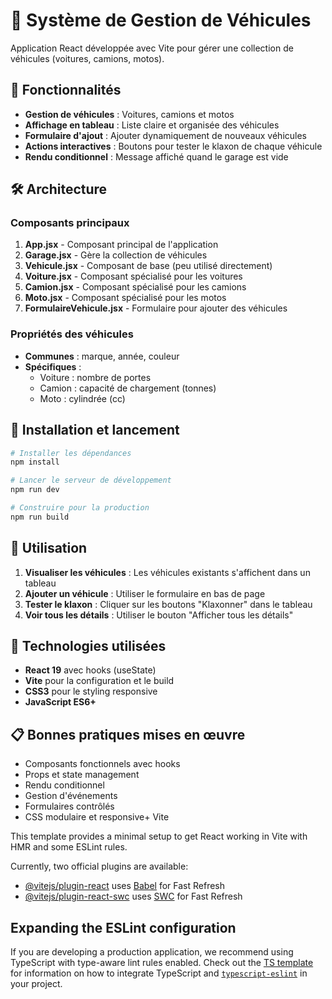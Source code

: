 # 🚗 Système de Gestion de Véhicules

Application React développée avec Vite pour gérer une collection de véhicules (voitures, camions, motos).

## 🎯 Fonctionnalités

- **Gestion de véhicules** : Voitures, camions et motos
- **Affichage en tableau** : Liste claire et organisée des véhicules
- **Formulaire d'ajout** : Ajouter dynamiquement de nouveaux véhicules
- **Actions interactives** : Boutons pour tester le klaxon de chaque véhicule
- **Rendu conditionnel** : Message affiché quand le garage est vide

## 🛠️ Architecture

### Composants principaux

1. **App.jsx** - Composant principal de l'application
2. **Garage.jsx** - Gère la collection de véhicules
3. **Vehicule.jsx** - Composant de base (peu utilisé directement)
4. **Voiture.jsx** - Composant spécialisé pour les voitures
5. **Camion.jsx** - Composant spécialisé pour les camions
6. **Moto.jsx** - Composant spécialisé pour les motos
7. **FormulaireVehicule.jsx** - Formulaire pour ajouter des véhicules

### Propriétés des véhicules

- **Communes** : marque, année, couleur
- **Spécifiques** :
  - Voiture : nombre de portes
  - Camion : capacité de chargement (tonnes)
  - Moto : cylindrée (cc)

## 🚀 Installation et lancement

```bash
# Installer les dépendances
npm install

# Lancer le serveur de développement
npm run dev

# Construire pour la production
npm run build
```

## 📱 Utilisation

1. **Visualiser les véhicules** : Les véhicules existants s'affichent dans un tableau
2. **Ajouter un véhicule** : Utiliser le formulaire en bas de page
3. **Tester le klaxon** : Cliquer sur les boutons "Klaxonner" dans le tableau
4. **Voir tous les détails** : Utiliser le bouton "Afficher tous les détails"

## 🎨 Technologies utilisées

- **React 19** avec hooks (useState)
- **Vite** pour la configuration et le build
- **CSS3** pour le styling responsive
- **JavaScript ES6+**

## 📋 Bonnes pratiques mises en œuvre

- Composants fonctionnels avec hooks
- Props et state management
- Rendu conditionnel
- Gestion d'événements
- Formulaires contrôlés
- CSS modulaire et responsive+ Vite

This template provides a minimal setup to get React working in Vite with HMR and some ESLint rules.

Currently, two official plugins are available:

- [@vitejs/plugin-react](https://github.com/vitejs/vite-plugin-react/blob/main/packages/plugin-react) uses [Babel](https://babeljs.io/) for Fast Refresh
- [@vitejs/plugin-react-swc](https://github.com/vitejs/vite-plugin-react/blob/main/packages/plugin-react-swc) uses [SWC](https://swc.rs/) for Fast Refresh

## Expanding the ESLint configuration

If you are developing a production application, we recommend using TypeScript with type-aware lint rules enabled. Check out the [TS template](https://github.com/vitejs/vite/tree/main/packages/create-vite/template-react-ts) for information on how to integrate TypeScript and [`typescript-eslint`](https://typescript-eslint.io) in your project.
